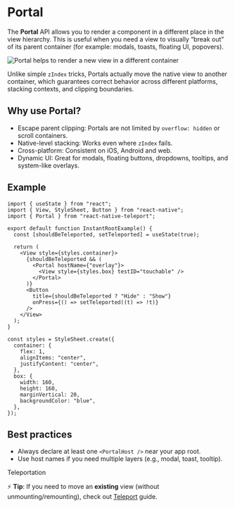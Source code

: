 # Portal

The **Portal** API allows you to render a component in a different place in the view hierarchy. This is useful when you need a view to visually “break out” of its parent container (for example: modals, toasts, floating UI, popovers).

![Portal helps to render a new view in a different container](/react-native-teleport/pr-preview/pr-22/assets/images/portal-2b20b94e26669e61959d937697ed6dde.png)

Unlike simple `zIndex` tricks, Portals actually move the native view to another container, which guarantees correct behavior across different platforms, stacking contexts, and clipping boundaries.

## Why use Portal?[​](#why-use-portal "Direct link to Why use Portal?")

* Escape parent clipping: Portals are not limited by `overflow: hidden` or scroll containers.
* Native-level stacking: Works even where `zIndex` fails.
* Cross-platform: Consistent on iOS, Android and web.
* Dynamic UI: Great for modals, floating buttons, dropdowns, tooltips, and system-like overlays.

## Example[​](#example "Direct link to Example")

```
import { useState } from "react";
import { View, StyleSheet, Button } from "react-native";
import { Portal } from "react-native-teleport";

export default function InstantRootExample() {
  const [shouldBeTeleported, setTeleported] = useState(true);

  return (
    <View style={styles.container}>
      {shouldBeTeleported && (
        <Portal hostName={"overlay"}>
          <View style={styles.box} testID="touchable" />
        </Portal>
      )}
      <Button
        title={shouldBeTeleported ? "Hide" : "Show"}
        onPress={() => setTeleported((t) => !t)}
      />
    </View>
  );
}

const styles = StyleSheet.create({
  container: {
    flex: 1,
    alignItems: "center",
    justifyContent: "center",
  },
  box: {
    width: 160,
    height: 160,
    marginVertical: 20,
    backgroundColor: "blue",
  },
});
```

## Best practices[​](#best-practices "Direct link to Best practices")

* Always declare at least one `<PortalHost />` near your app root.
* Use host names if you need multiple layers (e.g., modal, toast, tooltip).

Teleportation

⚡ **Tip**: If you need to move an **existing** view (without unmounting/remounting), check out [Teleport](/react-native-teleport/pr-preview/pr-22/docs/guides/teleport.md) guide.
